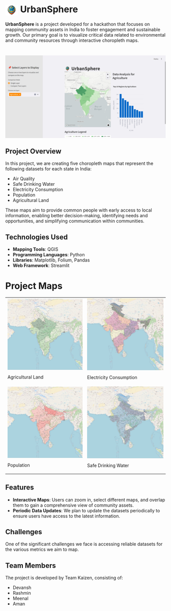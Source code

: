 # <img src="logo.png" alt="UrbanSphere Logo" width="40" style="vertical-align: middle;"/> UrbanSphere

**UrbanSphere** is a project developed for a hackathon that focuses on mapping community assets in India to foster engagement and sustainable growth. Our primary goal is to visualize critical data related to environmental and community resources through interactive choropleth maps.

# <img src="dash3.JPEG" alt="Dashboard" style="vertical-align: middle;"/> 

## Project Overview

In this project, we are creating five choropleth maps that represent the following datasets for each state in India:
- Air Quality
- Safe Drinking Water
- Electricity Consumption
- Population
- Agricultural Land

These maps aim to provide common people with early access to local information, enabling better decision-making, identifying needs and opportunities, and simplifying communication within communities.

## Technologies Used

- **Mapping Tools**: QGIS
- **Programming Languages**: Python
- **Libraries**: Matplotlib, Folium, Pandas
- **Web Framework**: Streamlit

# Project Maps

<table>
    <tr>
        <td>
            <img src="Agri.JPEG" alt="Agricultural Land" style="vertical-align: middle; width: 100%; max-width: 300px;"/>
            <p>Agricultural Land</p>
        </td>
        <td>
            <img src="elect.JPEG" alt="Electricity Consumption" style="vertical-align: middle; width: 100%; max-width: 300px;"/>
            <p>Electricity Consumption</p>
        </td>
    </tr>
    <tr>
        <td>
            <img src="popu.JPEG" alt="Population" style="vertical-align: middle; width: 100%; max-width: 300px;"/>
            <p>Population</p>
        </td>
        <td>
            <img src="safe_drink.JPEG" alt="Safe Drinking Water" style="vertical-align: middle; width: 100%; max-width: 300px;"/>
            <p>Safe Drinking Water</p>
        </td>
    </tr>
</table>


## Features

- **Interactive Maps**: Users can zoom in, select different maps, and overlap them to gain a comprehensive view of community assets.
- **Periodic Data Updates**: We plan to update the datasets periodically to ensure users have access to the latest information.

## Challenges

One of the significant challenges we face is accessing reliable datasets for the various metrics we aim to map. 

## Team Members

The project is developed by Team Kaizen, consisting of:
- Devansh 
- Rashmin
- Meenal
- Aman
